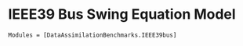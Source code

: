 # IEEE39 Bus Swing Equation Model

```@autodocs
Modules = [DataAssimilationBenchmarks.IEEE39bus]
```

